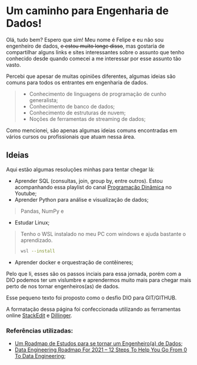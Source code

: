 # Um caminho para Engenharia de Dados!

Olá, tudo bem? Espero que sim!
Meu nome é Felipe e eu não sou engenheiro de dados, ~~e estou muito longe disso~~, mas gostaria de compartilhar alguns links e sites interessantes sobre o assunto que tenho conhecido desde quando comecei a me interessar por esse assunto tão vasto. 

Percebi que apesar de muitas opiniões diferentes, algumas ideias são comuns para todos os entrantes em engenharia de dados.

> - Conhecimento de linguagens de programação de cunho generalista;
> - Conhecimento de banco de dados;
> - Conhecimento de estruturas de nuvem;
> - Noções de ferramentas de streaming de dados;

Como mencionei, são apenas algumas ideias comuns encontradas em vários cursos ou profissionais que atuam nessa área.

## Ideias

Aqui estão algumas resoluções minhas para tentar chegar lá:

- Aprender SQL (consultas, join, group by, entre outros). Estou acompanhando essa playlist do canal [Programação Dinâmica](https://www.youtube.com/playlist?list=PL5TJqBvpXQv5n1N15kcK1m9oKJm_cv-m6) no Youtube;
- Aprender Python para análise e visualização de dados;
> Pandas, NumPy e 
- Estudar Linux;
>   Tenho o WSL instalado no meu PC com windows e ajuda bastante o aprendizado.
>
> ```sh
> wsl --install
> ```
- Aprender docker e orquestração de contêineres;

Pelo que li, esses são os passos inciais para essa jornada, porém com a DIO podemos ter um vislumbre e aprendermos muito mais para chegar mais perto de nos tornar engenheiros(as) de dados.

Esse pequeno texto foi proposto como o desfio DIO para GIT/GITHUB.


A formatação dessa página foi confeccionada utilizando as ferramentas online [StackEdit](https://stackedit.io/app#) e [Dillinger](https://dillinger.io/).

### Referências utilizadas:

- [Um Roadmap de Estudos para se tornar um Engenheiro(a) de Dados](https://medium.com/data-hackers/um-roadmap-de-estudos-para-se-tornar-um-engenheiro-a-de-dados-52fc2c14a3c8);
- [Data Engineering Roadmap For 2021 – 12 Steps To Help You Go From 0 To Data Engineering](https://www.theseattledataguy.com/data-engineering-roadmap-for-2021-12-steps-to-help-you-go-from-0-to-data-engineering/#page-content);

